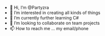 - 👋 Hi, I’m @Partyzra
- 👀 I’m interested in creating all kinds of things
- 🌱 I’m currently further learning C#
- 💞️ I’m looking to collaborate on team projects
- 📫 How to reach me ... my email/phone

<!---
Partyzra/Partyzra is a ✨ special ✨ repository because its `README.md` (this file) appears on your GitHub profile.
You can click the Preview link to take a look at your changes.
--->
